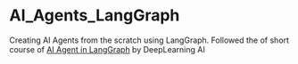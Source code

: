 # AI_Agents_LangGraph
Creating AI Agents from the scratch using LangGraph. Followed the of short course of [AI Agent in LangGraph](https://learn.deeplearning.ai/courses/ai-agents-in-langgraph/lesson/l7rgk/langgraph-components) by DeepLearning AI

